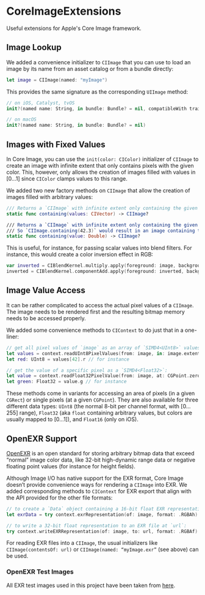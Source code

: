 # CoreImageExtensions

Useful extensions for Apple's Core Image framework.

## Image Lookup
We added a convenience initializer to `CIImage` that you can use to load an image by its name from an asset catalog or from a bundle directly:
```swift
let image = CIImage(named: "myImage")
```

This provides the same signature as the corresponding `UIImage` method:
```swift
// on iOS, Catalyst, tvOS
init?(named name: String, in bundle: Bundle? = nil, compatibleWith traitCollection: UITraitCollection? = nil)

// on macOS
init?(named name: String, in bundle: Bundle? = nil)
```

## Images with Fixed Values
In Core Image, you can use the `init(color: CIColor)` initializer of `CIImage` to create an image with infinite extent that only contains pixels with the given color. This, however, only allows the creation of images filled with values in [0…1] since `CIColor` clamps values to this range.

We added two new factory methods on `CIImage` that allow the creation of images filled with arbitrary values:
```swift
/// Returns a `CIImage` with infinite extent only containing the given pixel value.
static func containing(values: CIVector) -> CIImage?

/// Returns a `CIImage` with infinite extent only containing the given value in RGB and alpha 1.
/// So `CIImage.containing(42.3)` would result in an image containing the value (42.3, 42.3, 42.3, 1.0) in each pixel.
static func containing(value: Double) -> CIImage?
```

This is useful, for instance, for passing scalar values into blend filters. For instance, this would create a color inversion effect in RGB:
```swift
var inverted = CIBlendKernel.multiply.apply(foreground: image, background: CIImage.containing(value: -1)!)!
inverted = CIBlendKernel.componentAdd.apply(foreground: inverted, background: CIImage.containing(value: 1)!)!
```

## Image Value Access
It can be rather complicated to access the actual pixel values of a `CIImage`. The image needs to be rendered first and the resulting bitmap memory needs to be accessed properly.

We added some convenience methods to `CIContext` to do just that in a one-liner:
```swift
// get all pixel values of `image` as an array of `SIMD4<UInt8>` values:
let values = context.readUInt8PixelValues(from: image, in: image.extent)
let red: UInt8 = values[42].r // for instance

// get the value of a specific pixel as a `SIMD4<Float32>`:
let value = context.readFloat32PixelValue(from: image, at: CGPoint.zero)
let green: Float32 = value.g // for instance
```

These methods come in variants for accessing an area of pixels (in a given `CGRect`) or single pixels (at a given `CGPoint`).
They are also available for three different data types: `UInt8` (the normal 8-bit per channel format, with [0…255] range), `Float32` (aka `float` containing arbitrary values, but colors are usually mapped to [0...1]), and `Float16` (only on iOS).

## OpenEXR Support
[OpenEXR](https://en.wikipedia.org/wiki/OpenEXR) is an open standard for storing arbitrary bitmap data that exceed “normal” image color data, like 32-bit high-dynamic range data or negative floating point values (for instance for height fields).

Although Image I/O has native support for the EXR format, Core Image doesn’t provide convenience ways for rendering a `CIImage` into EXR.
We added corresponding methods to `CIContext` for EXR export that align with the API provided for the other file formats:
```swift
// to create a `Data` object containing a 16-bit float EXR representation:
let exrData = try context.exrRepresentation(of: image, format: .RGBAh)

// to write a 32-bit float representation to an EXR file at `url`:
try context.writeEXRRepresentation(of: image, to: url, format: .RGBAf)
```

For reading EXR files into a `CIImage`, the usual initializers like `CIImage(contentsOf: url)` or `CIImage(named: “myImage.exr”` (see above) can be used.

### OpenEXR Test Images
All EXR test images used in this project have been taken from [here](https://github.com/AcademySoftwareFoundation/openexr-images/).
